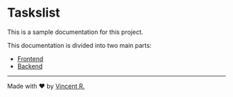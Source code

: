 # Taskslist

This is a sample documentation for this project.

This documentation is divided into two main parts:

- [Frontend](frontend.md)
- [Backend](backend.md)

---

Made with ♥️ by [Vincent R.](https://github.com/vrouilhac)
